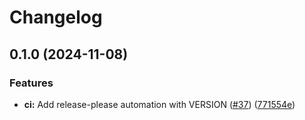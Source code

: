 # Changelog

## 0.1.0 (2024-11-08)


### Features

* **ci:** Add release-please automation with VERSION ([#37](https://github.com/petejohanson/zmk/issues/37)) ([771554e](https://github.com/petejohanson/zmk/commit/771554ed3b50cffcf0ca2da8b1b5584ec0d0f99a))
